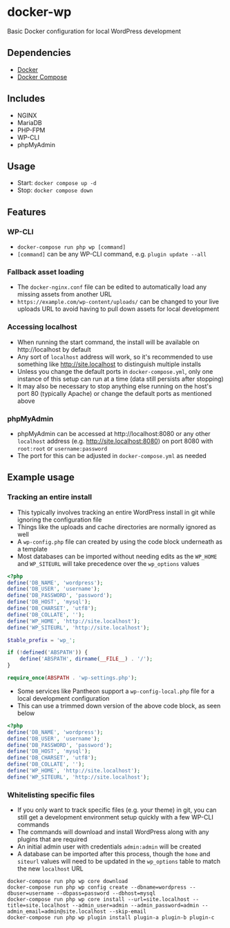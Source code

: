 # docker-wp

Basic Docker configuration for local WordPress development

## Dependencies

- [Docker](https://docs.docker.com/install/)
- [Docker Compose](https://docs.docker.com/compose/install/)

## Includes

- NGINX
- MariaDB
- PHP-FPM
- WP-CLI
- phpMyAdmin

## Usage

- Start: `docker compose up -d`
- Stop: `docker compose down`

## Features

### WP-CLI

- `docker-compose run php wp [command]`
- `[command]` can be any WP-CLI command, e.g. `plugin update --all`

### Fallback asset loading

- The `docker-nginx.conf` file can be edited to automatically load any missing assets from another URL
- `https://example.com/wp-content/uploads/` can be changed to your live uploads URL to avoid having to pull down assets for local development

### Accessing localhost

- When running the start command, the install will be available on http://localhost by default
- Any sort of `localhost` address will work, so it's recommended to use something like http://site.localhost to distinguish multiple installs
- Unless you change the default ports in `docker-compose.yml`, only one instance of this setup can run at a time (data still persists after stopping)
- It may also be necessary to stop anything else running on the host's port 80 (typically Apache) or change the default ports as mentioned above

### phpMyAdmin

- phpMyAdmin can be accessed at http://localhost:8080 or any other `localhost` address (e.g. http://site.localhost:8080) on port 8080 with `root:root` or `username:password`
- The port for this can be adjusted in `docker-compose.yml` as needed

## Example usage

### Tracking an entire install

- This typically involves tracking an entire WordPress install in git while ignoring the configuration file
- Things like the uploads and cache directories are normally ignored as well
- A `wp-config.php` file can created by using the code block underneath as a template
- Most databases can be imported without needing edits as the `WP_HOME` and `WP_SITEURL` will take precedence over the `wp_options` values

```php
<?php
define('DB_NAME', 'wordpress');
define('DB_USER', 'username');
define('DB_PASSWORD', 'password');
define('DB_HOST', 'mysql');
define('DB_CHARSET', 'utf8');
define('DB_COLLATE', '');
define('WP_HOME', 'http://site.localhost');
define('WP_SITEURL', 'http://site.localhost');

$table_prefix = 'wp_';

if (!defined('ABSPATH')) {
	define('ABSPATH', dirname(__FILE__) . '/');
}

require_once(ABSPATH . 'wp-settings.php');
```

- Some services like Pantheon support a `wp-config-local.php` file for a local development configuration
- This can use a trimmed down version of the above code block, as seen below

```php
<?php
define('DB_NAME', 'wordpress');
define('DB_USER', 'username');
define('DB_PASSWORD', 'password');
define('DB_HOST', 'mysql');
define('DB_CHARSET', 'utf8');
define('DB_COLLATE', '');
define('WP_HOME', 'http://site.localhost');
define('WP_SITEURL', 'http://site.localhost');
```

### Whitelisting specific files

- If you only want to track specific files (e.g. your theme) in git, you can still get a development environment setup quickly with a few WP-CLI commands
- The commands will download and install WordPress along with any plugins that are required
- An initial admin user with credentials `admin:admin` will be created
- A database can be imported after this process, though the `home` and `siteurl` values will need to be updated in the `wp_options` table to match the new `localhost` URL

```
docker-compose run php wp core download
docker-compose run php wp config create --dbname=wordpress --dbuser=username --dbpass=password --dbhost=mysql
docker-compose run php wp core install --url=site.localhost --title=site.localhost --admin_user=admin --admin_password=admin --admin_email=admin@site.localhost --skip-email
docker-compose run php wp plugin install plugin-a plugin-b plugin-c
```
